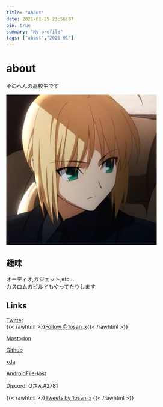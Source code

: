```yaml
---
title: "About"
date: 2021-01-25 23:56:07
pin: true
summary: "My profile"
tags: ["about","2021-01"]
---
```

# about
そのへんの高校生です

![saber](saber.png)

## 趣味
オーディオ,ガジェット,etc…  
カスロムのビルドもやってたりします

## Links
[Twitter](https://twitter.com/1osan_x)  
{{< rawhtml >}}<a href="https://twitter.com/1osan_x?ref_src=twsrc%5Etfw" class="twitter-follow-button" data-show-count="false">Follow @1osan_x</a><script async src="https://platform.twitter.com/widgets.js" charset="utf-8"></script>{{< /rawhtml >}}

[Mastodon](https://mstdn.jp/@minetaro12)

[Github](https://github.com/minetaro12)

[xda](https://forum.xda-developers.com/m/minetaro12.11216215/)

[AndroidFileHost](https://androidfilehost.com/?w=profile&uid=17248734326145681057)

Discord: Oさん#2781

{{< rawhtml >}}<a class="twitter-timeline" data-height="600" href="https://twitter.com/1osan_x?ref_src=twsrc%5Etfw">Tweets by 1osan_x</a> <script async src="https://platform.twitter.com/widgets.js" charset="utf-8"></script>{{< /rawhtml >}}
